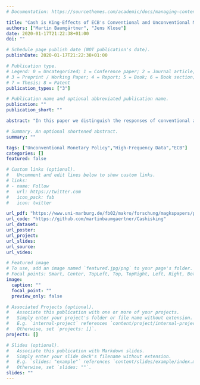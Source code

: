 ```yaml
---
# Documentation: https://sourcethemes.com/academic/docs/managing-content/

title: "Cash is King-Effects of ECB's Conventional and Unconventional Measures"
authors: ["Martin Baumgärtner", "Jens Klose"]
date: 2020-01-17T21:22:38+01:00
doi: ""

# Schedule page publish date (NOT publication's date).
publishDate: 2020-01-17T21:22:38+01:00

# Publication type.
# Legend: 0 = Uncategorized; 1 = Conference paper; 2 = Journal article;
# 3 = Preprint / Working Paper; 4 = Report; 5 = Book; 6 = Book section;
# 7 = Thesis; 8 = Patent
publication_types: ["3"]

# Publication name and optional abbreviated publication name.
publication: ""
publication_short: ""

abstract: "In this paper we distinguish the responses of conventional and unconventional monetary policy measures on macroeconomic variables, using a high frequency data set which measures the impact of the ECB's monetary policy decisions. For the period 2002:01 to 2019:06 we show that unconventional and conventional monetary policy measures differ considerably with respect to inflation. While conventional measures show the expected response, i.e. an interest rate cut increases inflation and vice versa, unconventional measure appear to have no significant influence. But this holds not for QE, which is found to have similar influence on inflation as conventional interest rate changes."

# Summary. An optional shortened abstract.
summary: ""

tags: ["Unconventional Monetary Policy","High-Frequency Data","ECB"]
categories: []
featured: false

# Custom links (optional).
#   Uncomment and edit lines below to show custom links.
# links:
# - name: Follow
#   url: https://twitter.com
#   icon_pack: fab
#   icon: twitter

url_pdf: "https://www.uni-marburg.de/fb02/makro/forschung/magkspapers/paper_2019/23-2019_baumgaertner.pdf"
url_code: "https://github.com/martinbaumgaertner/Cashisking"
url_dataset:
url_poster:
url_project:
url_slides:
url_source:
url_video:

# Featured image
# To use, add an image named `featured.jpg/png` to your page's folder. 
# Focal points: Smart, Center, TopLeft, Top, TopRight, Left, Right, BottomLeft, Bottom, BottomRight.
image:
  caption: ""
  focal_point: ""
  preview_only: false

# Associated Projects (optional).
#   Associate this publication with one or more of your projects.
#   Simply enter your project's folder or file name without extension.
#   E.g. `internal-project` references `content/project/internal-project/index.md`.
#   Otherwise, set `projects: []`.
projects: []

# Slides (optional).
#   Associate this publication with Markdown slides.
#   Simply enter your slide deck's filename without extension.
#   E.g. `slides: "example"` references `content/slides/example/index.md`.
#   Otherwise, set `slides: ""`.
slides: ""
---
```

